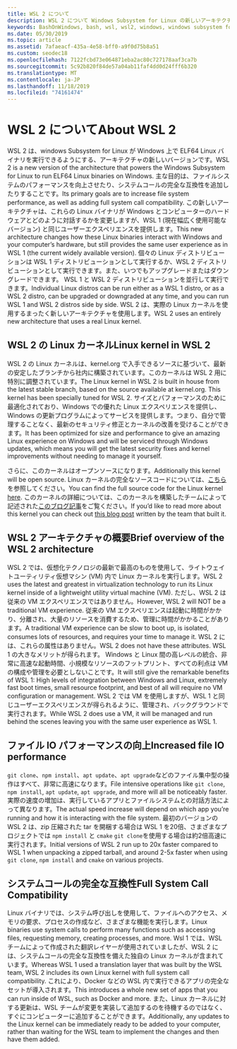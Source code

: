```yaml
---
title: WSL 2 について
description: WSL 2 について Windows Subsystem for Linux の新しいアーキテクチャ
keywords: BashOnWindows, bash, wsl, wsl2, windows, windows subsystem for linux, windowssubsystem, ubuntu, debian, suse, windows 10, インストール
ms.date: 05/30/2019
ms.topic: article
ms.assetid: 7afaeacf-435a-4e58-bff0-a9f0d75b8a51
ms.custom: seodec18
ms.openlocfilehash: 7122fcbd73e064871eba2ac80c727178aaf3ca7b
ms.sourcegitcommit: 5c92b820f84de57a04ab11faf4dd0d24fff6b320
ms.translationtype: MT
ms.contentlocale: ja-JP
ms.lasthandoff: 11/18/2019
ms.locfileid: "74161474"
---
```

# <a name="about-wsl-2"></a><span data-ttu-id="15e42-104">WSL 2 について</span><span class="sxs-lookup"><span data-stu-id="15e42-104">About WSL 2</span></span>

<span data-ttu-id="15e42-105">WSL 2 は、windows Subsystem for Linux が Windows 上で ELF64 Linux バイナリを実行できるようにする、アーキテクチャの新しいバージョンです。</span><span class="sxs-lookup"><span data-stu-id="15e42-105">WSL 2 is a new version of the architecture that powers the Windows Subsystem for Linux to run ELF64 Linux binaries on Windows.</span></span> <span data-ttu-id="15e42-106">主な目的は、ファイルシステムのパフォーマンスを向上させたり、システムコールの完全な互換性を追加したりすることです。</span><span class="sxs-lookup"><span data-stu-id="15e42-106">Its primary goals are to increase file system performance, as well as adding full system call compatibility.</span></span> <span data-ttu-id="15e42-107">この新しいアーキテクチャは、これらの Linux バイナリが Windows とコンピューターのハードウェアとどのように対話するかを変更しますが、WSL 1 (現在幅広く使用可能なバージョン) と同じユーザーエクスペリエンスを提供します。</span><span class="sxs-lookup"><span data-stu-id="15e42-107">This new architecture changes how these Linux binaries interact with Windows and your computer’s hardware, but still provides the same user experience as in WSL 1 (the current widely available version).</span></span> <span data-ttu-id="15e42-108">個々の Linux ディストリビューションは WSL 1 ディストリビューションとして実行するか、WSL 2 ディストリビューションとして実行できます。また、いつでもアップグレードまたはダウングレードできます。 WSL 1 と WSL 2 ディストリビューションを並行して実行できます。</span><span class="sxs-lookup"><span data-stu-id="15e42-108">Individual Linux distros can be run either as a WSL 1 distro, or as a WSL 2 distro, can be upgraded or downgraded at any time, and you can run WSL 1 and WSL 2 distros side by side.</span></span> <span data-ttu-id="15e42-109">WSL 2 は、実際の Linux カーネルを使用するまったく新しいアーキテクチャを使用します。</span><span class="sxs-lookup"><span data-stu-id="15e42-109">WSL 2 uses an entirely new architecture that uses a real Linux kernel.</span></span>

## <a name="linux-kernel-in-wsl-2"></a><span data-ttu-id="15e42-110">WSL 2 の Linux カーネル</span><span class="sxs-lookup"><span data-stu-id="15e42-110">Linux kernel in WSL 2</span></span>

<span data-ttu-id="15e42-111">WSL 2 の Linux カーネルは、kernel.org で入手できるソースに基づいて、最新の安定したブランチから社内に構築されています。このカーネルは WSL 2 用に特別に調整されています。</span><span class="sxs-lookup"><span data-stu-id="15e42-111">The Linux kernel in WSL 2 is built in house from the latest stable branch, based on the source available at kernel.org. This kernel has been specially tuned for WSL 2.</span></span> <span data-ttu-id="15e42-112">サイズとパフォーマンスのために最適化されており、Windows での優れた Linux エクスペリエンスを提供し、Windows の更新プログラムによってサービスを提供します。つまり、自分で管理することなく、最新のセキュリティ修正とカーネルの改善を受けることができます。</span><span class="sxs-lookup"><span data-stu-id="15e42-112">It has been optimized for size and performance to give an amazing Linux experience on Windows and will be serviced through Windows updates, which means you will get the latest security fixes and kernel improvements without needing to manage it yourself.</span></span>

<span data-ttu-id="15e42-113">さらに、このカーネルはオープンソースになります。</span><span class="sxs-lookup"><span data-stu-id="15e42-113">Additionally this kernel will be open source.</span></span> <span data-ttu-id="15e42-114">Linux カーネルの完全なソースコードについては、[こちら](https://github.com/microsoft/WSL2-Linux-Kernel)を参照してください。</span><span class="sxs-lookup"><span data-stu-id="15e42-114">You can find the full source code for the Linux kernel [here](https://github.com/microsoft/WSL2-Linux-Kernel).</span></span> <span data-ttu-id="15e42-115">このカーネルの詳細については、このカーネルを構築したチームによって記述された[このブログ記事](https://devblogs.microsoft.com/commandline/shipping-a-linux-kernel-with-windows/)をご覧ください。</span><span class="sxs-lookup"><span data-stu-id="15e42-115">If you’d like to read more about this kernel you can check out [this blog post](https://devblogs.microsoft.com/commandline/shipping-a-linux-kernel-with-windows/) written by the team that built it.</span></span>

## <a name="brief-overview-of-the-wsl-2-architecture"></a><span data-ttu-id="15e42-116">WSL 2 アーキテクチャの概要</span><span class="sxs-lookup"><span data-stu-id="15e42-116">Brief overview of the WSL 2 architecture</span></span>

<span data-ttu-id="15e42-117">WSL 2 では、仮想化テクノロジの最新で最高のものを使用して、ライトウェイトユーティリティ仮想マシン (VM) 内で Linux カーネルを実行します。</span><span class="sxs-lookup"><span data-stu-id="15e42-117">WSL 2 uses the latest and greatest in virtualization technology to run its Linux kernel inside of a lightweight utility virtual machine (VM).</span></span> <span data-ttu-id="15e42-118">ただし、WSL 2 は従来の VM エクスペリエンスではありません。</span><span class="sxs-lookup"><span data-stu-id="15e42-118">However, WSL 2 will NOT be a traditional VM experience.</span></span> <span data-ttu-id="15e42-119">従来の VM エクスペリエンスは起動に時間がかかり、分離され、大量のリソースを消費するため、管理に時間がかかることがあります。</span><span class="sxs-lookup"><span data-stu-id="15e42-119">A traditional VM experience can be slow to boot up, is isolated, consumes lots of resources, and requires your time to manage it.</span></span> <span data-ttu-id="15e42-120">WSL 2 には、これらの属性はありません。</span><span class="sxs-lookup"><span data-stu-id="15e42-120">WSL 2 does not have these attributes.</span></span> <span data-ttu-id="15e42-121">WSL 1 の大きなメリットが得られます。 Windows と Linux 間の高レベルの統合、非常に高速な起動時間、小規模なリソースのフットプリント、すべての利点は VM の構成や管理を必要としないことです。</span><span class="sxs-lookup"><span data-stu-id="15e42-121">It will still give the remarkable benefits of WSL 1: High levels of integration between Windows and Linux, extremely fast boot times, small resource footprint, and best of all will require no VM configuration or management.</span></span> <span data-ttu-id="15e42-122">WSL 2 では VM を使用しますが、WSL 1 と同じユーザーエクスペリエンスが得られるように、管理され、バックグラウンドで実行されます。</span><span class="sxs-lookup"><span data-stu-id="15e42-122">While WSL 2 does use a VM, it will be managed and run behind the scenes leaving you with the same user experience as WSL 1.</span></span>

## <a name="increased-file-io-performance"></a><span data-ttu-id="15e42-123">ファイル IO パフォーマンスの向上</span><span class="sxs-lookup"><span data-stu-id="15e42-123">Increased file IO performance</span></span>

<span data-ttu-id="15e42-124">`git clone`、`npm install`、`apt update`、`apt upgrade`などのファイル集中型の操作はすべて、非常に高速になります。</span><span class="sxs-lookup"><span data-stu-id="15e42-124">File intensive operations like `git clone`, `npm install`, `apt update`, `apt upgrade`, and more will all be noticeably faster.</span></span> <span data-ttu-id="15e42-125">実際の速度の増加は、実行しているアプリとファイルシステムとの対話方法によって異なります。</span><span class="sxs-lookup"><span data-stu-id="15e42-125">The actual speed increase will depend on which app you’re running and how it is interacting with the file system.</span></span> <span data-ttu-id="15e42-126">最初のバージョンの WSL 2 は、zip 圧縮された tar を開梱する場合は WSL 1 を20倍、さまざまなプロジェクトでは `npm install` と `cmake` `git clone`を使用する場合は約2倍高速に実行されます。</span><span class="sxs-lookup"><span data-stu-id="15e42-126">Initial versions of WSL 2 run up to 20x faster compared to WSL 1 when unpacking a zipped tarball, and around 2-5x faster when using `git clone`, `npm install` and `cmake` on various projects.</span></span>

## <a name="full-system-call-compatibility"></a><span data-ttu-id="15e42-127">システムコールの完全な互換性</span><span class="sxs-lookup"><span data-stu-id="15e42-127">Full System Call Compatibility</span></span>

<span data-ttu-id="15e42-128">Linux バイナリでは、システム呼び出しを使用して、ファイルへのアクセス、メモリの要求、プロセスの作成など、さまざまな機能を実行します。</span><span class="sxs-lookup"><span data-stu-id="15e42-128">Linux binaries use system calls to perform many functions such as accessing files, requesting memory, creating processes, and more.</span></span> <span data-ttu-id="15e42-129">Wsl 1 では、WSL チームによって作成された翻訳レイヤーが使用されていましたが、WSL 2 には、システムコールの完全な互換性を備えた独自の Linux カーネルが含まれています。</span><span class="sxs-lookup"><span data-stu-id="15e42-129">Whereas WSL 1 used a translation layer that was built by the WSL team, WSL 2 includes its own Linux kernel with full system call compatibility.</span></span> <span data-ttu-id="15e42-130">これにより、Docker などの WSL 内で実行できるアプリの完全なセットが導入されます。</span><span class="sxs-lookup"><span data-stu-id="15e42-130">This introduces a whole new set of apps that you can run inside of WSL, such as Docker and more.</span></span> <span data-ttu-id="15e42-131">また、Linux カーネルに対する更新は、WSL チームが変更を実装して追加するのを待機するのではなく、すぐにコンピューターに追加することができます。</span><span class="sxs-lookup"><span data-stu-id="15e42-131">Additionally, any updates to the Linux kernel can be immediately ready to be added to your computer, rather than waiting for the WSL team to implement the changes and then have them added.</span></span>